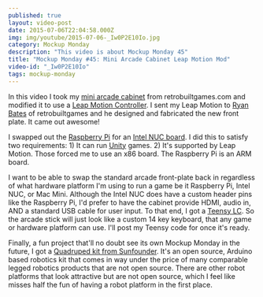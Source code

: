 ```yaml
---
published: true
layout: video-post
date: 2015-07-06T22:04:58.000Z
img: img/youtube/2015-07-06-_Iw0P2E10Io.jpg
category: Mockup Monday
description: "This video is about Mockup Monday 45"
title: "Mockup Monday #45: Mini Arcade Cabinet Leap Motion Mod"
video-id: "_Iw0P2E10Io"
tags: mockup-monday
---
```

In this video I took my [mini arcade cabinet](http://www.retrobuiltgames.com/diy-kits-shop/porta-pi-arcade-wood-kit-9/) from retrobuiltgames.com and modified it to use a [Leap Motion Controller](https://www.leapmotion.com).  I sent my Leap Motion to [Ryan Bates](https://twitter.com/retrobuiltgames) of retrobuiltgames and he designed and fabricated the new front plate.  It came out awesome!

I swapped out the [Raspberry Pi](https://www.raspberrypi.org) for an [Intel NUC board](http://www.intel.com/content/www/us/en/nuc/nuc-board-de3815tybe.html).  I did this to satisfy two requirements: 1) It can run [Unity](http://unity3d.com) games.  2) It's supported by Leap Motion.  Those forced me to use an x86 board.  The Raspberry Pi is an ARM board.

I want to be able to swap the standard arcade front-plate back in regardless of what hardware platform I'm using to run a game be it Raspberry Pi, Intel NUC, or Mac Mini.  Although the Intel NUC does have a custom header pins like the Raspberry Pi, I'd prefer to have the cabinet provide HDMI, audio in, AND a standard USB cable for user input.  To that end, I got a [Teensy LC](https://www.pjrc.com/teensy/teensyLC.html).  So the arcade stick will just look like a custom 14 key keyboard, that any game or hardware platform can use. I'll post my Teensy code for once it's ready.

Finally, a fun project that'll no doubt see its own Mockup Monday in the future, I got a [Quadruped kit from Sunfounder](http://www.sunfounder.com/index.php?c=videocs&a=vediodetails&typeid=15).  It's an open source, Arduino based robotics kit that comes in way under the price of many comparable legged robotics products that are not open source.
There are other robot platforms that look attractive but are not open source, which I feel like misses half the fun of having a robot platform in the first place.

